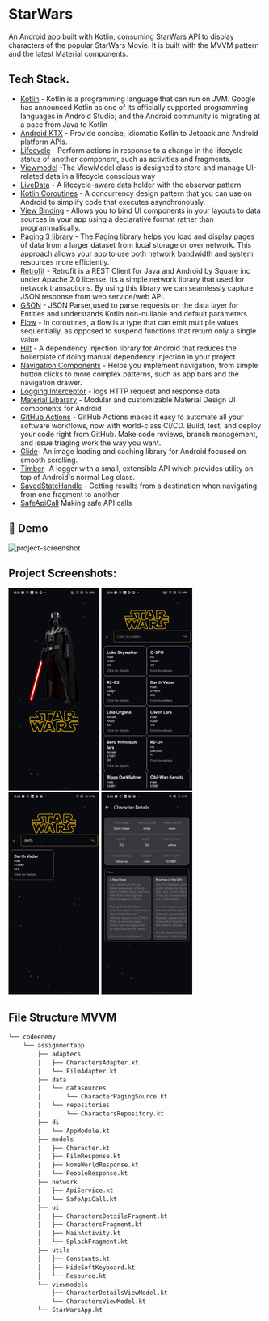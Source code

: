 
# StarWars
An Android app built with Kotlin, consuming [StarWars API](https://swapi.dev/) to display characters of the popular StarWars Movie. It is built with the MVVM pattern and the latest Material components.

## Tech Stack.
- [Kotlin](https://developer.android.com/kotlin) - Kotlin is a programming language that can run on JVM. Google has announced Kotlin as one of its officially supported programming languages in Android Studio; and the Android community is migrating at a pace from Java to Kotlin
- [Android KTX](https://developer.android.com/kotlin/ktx.html) - Provide concise, idiomatic Kotlin to Jetpack and Android platform APIs.
- [Lifecycle](https://developer.android.com/topic/libraries/architecture/lifecycle) - Perform actions in response to a change in the lifecycle status of another component, such as activities and fragments.
- [Viewmodel](https://developer.android.com/topic/libraries/architecture/viewmodel) -The ViewModel class is designed to store and manage UI-related data in a lifecycle conscious way
- [LiveData](https://developer.android.com/topic/libraries/architecture/livedata) -  A lifecycle-aware data holder with the observer pattern
- [Kotlin Coroutines](https://developer.android.com/kotlin/coroutines) - A concurrency design pattern that you can use on Android to simplify code that executes asynchronously.
- [View Binding](https://developer.android.com/topic/libraries/data-binding/) - Allows you to bind UI components in your layouts to data sources in your app using a declarative format rather than programmatically.
- [Paging 3 library](https://developer.android.com/topic/libraries/architecture/paging/v3-overview) -  The Paging library helps you load and display pages of data from a larger dataset from local storage or over network. This approach allows your app to use both network bandwidth and system resources more efficiently.
- [Retrofit](https://square.github.io/retrofit) -  Retrofit is a REST Client for Java and Android by Square inc under Apache 2.0 license. Its a simple network library that used for network transactions. By using this library we can seamlessly capture JSON response from web service/web API.
- [GSON](https://github.com/square/gson) - JSON Parser,used to parse requests on the data layer for Entities and understands Kotlin non-nullable and default parameters.
- [Flow](https://developer.android.com/kotlin/flow) - In coroutines, a flow is a type that can emit multiple values sequentially, as opposed to suspend functions that return only a single value.
- [Hilt](https://developer.android.com/training/dependency-injection/hilt-android) -  A dependency injection library for Android that reduces the boilerplate of doing manual dependency injection in your project
- [Navigation Components](https://developer.android.com/guide/navigation/navigation-getting-started) -  Helps you implement navigation, from simple button clicks to more complex patterns, such as app bars and the navigation drawer.
- [Logging Interceptor](https://github.com/square/okhttp/blob/master/okhttp-logging-interceptor/README.md) -  logs HTTP request and response data.
- [Material Libarary](https://material.io/develop/android) -  Modular and customizable Material Design UI components for Android
- [GitHub Actions](https://github.com/features/actions) - GitHub Actions makes it easy to automate all your software workflows, now with world-class CI/CD. Build, test, and deploy your code right from GitHub. Make code reviews, branch management, and issue triaging work the way you want.
- [Glide](https://github.com/bumptech/glide)- An image loading and caching library for Android focused on smooth scrolling.
- [Timber](https://github.com/JakeWharton/timber)- A logger with a small, extensible API which provides utility on top of Android's normal Log class.
- [SavedStateHandle](https://developer.android.com/guide/navigation/navigation-programmatic) - Getting results from a destination when navigating from one fragment to another
- [SafeApiCall](https://github.com/harshsingh-io/StarWarsSaga/blob/main/app/src/main/java/com/codeenemy/assignmentapp/network/SafeApiCall.kt) Making safe API calls
 
<h2>🚀 Demo</h2>

<img src="https://github.com/harshsingh-io/StarWarsSaga/blob/main/demoscreen.gif" alt="project-screenshot" width="180" height="320">

<h2>Project Screenshots:</h2>

<img src="https://github.com/harshsingh-io/StarWarsSaga/blob/main/Screenshot_20240112-002139577.jpg" alt="project-screenshot" width="180" height="400"> <img src="https://github.com/harshsingh-io/StarWarsSaga/blob/main/Screenshot_20240112-002157706.jpg" alt="project-screenshot" width="180" height="400"> <img src="https://github.com/harshsingh-io/StarWarsSaga/blob/main/Screenshot_20240112-002217888.jpg" alt="project-screenshot" width="180" height="400"> <img src="https://github.com/harshsingh-io/StarWarsSaga/blob/main/Screenshot_20240112-002227577.jpg" alt="project-screenshot" width="180" height="400"> 

## File Structure MVVM


```markdown
└── codeenemy
    └── assignmentapp
        ├── adapters
        │   ├── CharactersAdapter.kt
        │   └── FilmAdapter.kt
        ├── data
        │   └── datasources
        │       └── CharacterPagingSource.kt
        │   └── repositories
        │       └── CharactersRepository.kt
        ├── di
        │   └── AppModule.kt
        ├── models
        │   ├── Character.kt
        │   ├── FilmResponse.kt
        │   ├── HomeWorldResponse.kt
        │   └── PeopleResponse.kt
        ├── network
        │   ├── ApiService.kt
        │   └── SafeApiCall.kt
        ├── ui
        │   ├── CharactersDetailsFragment.kt
        │   ├── CharactersFragment.kt
        │   ├── MainActivity.kt
        │   └── SplashFragment.kt
        ├── utils
        │   ├── Constants.kt
        │   ├── HideSoftKeyboard.kt
        │   └── Resource.kt
        └── viewmodels
            ├── CharacterDetailsViewModel.kt
            └── CharactersViewModel.kt
        └── StarWarsApp.kt
```


